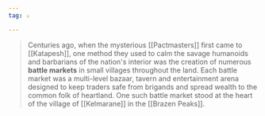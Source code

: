 ```yaml
---
tag: ⚔️

---
```

> Centuries ago, when the mysterious [[Pactmasters]] first came to [[Katapesh]], one method they used to calm the savage humanoids and barbarians of the nation's interior was the creation of numerous **battle markets** in small villages throughout the land. Each battle market was a multi-level bazaar, tavern and entertainment arena designed to keep traders safe from brigands and spread wealth to the common folk of heartland. One such battle market stood at the heart of the village of [[Kelmarane]] in the [[Brazen Peaks]].







